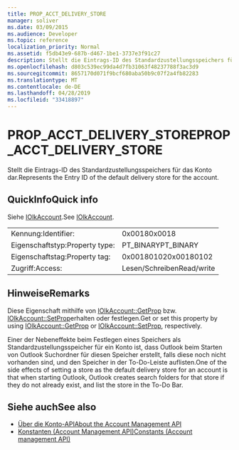 ```yaml
---
title: PROP_ACCT_DELIVERY_STORE
manager: soliver
ms.date: 03/09/2015
ms.audience: Developer
ms.topic: reference
localization_priority: Normal
ms.assetid: f5db43e9-687b-d467-1be1-3737e3f91c27
description: Stellt die Eintrags-ID des Standardzustellungsspeichers für das Konto dar.
ms.openlocfilehash: d803c539ec99da4d7fb31063f48237788f3ac3d9
ms.sourcegitcommit: 8657170d071f9bcf680aba50b9c07f2a4fb82283
ms.translationtype: MT
ms.contentlocale: de-DE
ms.lasthandoff: 04/28/2019
ms.locfileid: "33418897"
---
```

# <a name="prop_acct_delivery_store"></a><span data-ttu-id="8d345-103">PROP_ACCT_DELIVERY_STORE</span><span class="sxs-lookup"><span data-stu-id="8d345-103">PROP_ACCT_DELIVERY_STORE</span></span>

<span data-ttu-id="8d345-104">Stellt die Eintrags-ID des Standardzustellungsspeichers für das Konto dar.</span><span class="sxs-lookup"><span data-stu-id="8d345-104">Represents the Entry ID of the default delivery store for the account.</span></span>
  
## <a name="quick-info"></a><span data-ttu-id="8d345-105">QuickInfo</span><span class="sxs-lookup"><span data-stu-id="8d345-105">Quick info</span></span>

<span data-ttu-id="8d345-106">Siehe [IOlkAccount](iolkaccount.md).</span><span class="sxs-lookup"><span data-stu-id="8d345-106">See [IOlkAccount](iolkaccount.md).</span></span>
  
|||
|:-----|:-----|
|<span data-ttu-id="8d345-107">Kennung:</span><span class="sxs-lookup"><span data-stu-id="8d345-107">Identifier:</span></span>  <br/> |<span data-ttu-id="8d345-108">0x0018</span><span class="sxs-lookup"><span data-stu-id="8d345-108">0x0018</span></span>  <br/> |
|<span data-ttu-id="8d345-109">Eigenschaftstyp:</span><span class="sxs-lookup"><span data-stu-id="8d345-109">Property type:</span></span>  <br/> |<span data-ttu-id="8d345-110">PT_BINARY</span><span class="sxs-lookup"><span data-stu-id="8d345-110">PT_BINARY</span></span>  <br/> |
|<span data-ttu-id="8d345-111">Eigenschaftstag:</span><span class="sxs-lookup"><span data-stu-id="8d345-111">Property tag:</span></span>  <br/> |<span data-ttu-id="8d345-112">0x00180102</span><span class="sxs-lookup"><span data-stu-id="8d345-112">0x00180102</span></span>  <br/> |
|<span data-ttu-id="8d345-113">Zugriff:</span><span class="sxs-lookup"><span data-stu-id="8d345-113">Access:</span></span>  <br/> |<span data-ttu-id="8d345-114">Lesen/Schreiben</span><span class="sxs-lookup"><span data-stu-id="8d345-114">Read/write</span></span>  <br/> |
   
## <a name="remarks"></a><span data-ttu-id="8d345-115">Hinweise</span><span class="sxs-lookup"><span data-stu-id="8d345-115">Remarks</span></span>

<span data-ttu-id="8d345-116">Diese Eigenschaft mithilfe von [IOlkAccount::GetProp](iolkaccount-getprop.md) bzw. [IOlkAccount::SetProp](iolkaccount-setprop.md)erhalten oder festlegen.</span><span class="sxs-lookup"><span data-stu-id="8d345-116">Get or set this property by using [IOlkAccount::GetProp](iolkaccount-getprop.md) or [IOlkAccount::SetProp](iolkaccount-setprop.md), respectively.</span></span>
  
<span data-ttu-id="8d345-117">Einer der Nebeneffekte beim Festlegen eines Speichers als Standardzustellungsspeicher für ein Konto ist, dass Outlook beim Starten von Outlook Suchordner für diesen Speicher erstellt, falls diese noch nicht vorhanden sind, und den Speicher in der To-Do-Leiste auflisten.</span><span class="sxs-lookup"><span data-stu-id="8d345-117">One of the side effects of setting a store as the default delivery store for an account is that when starting Outlook, Outlook creates search folders for that store if they do not already exist, and list the store in the To-Do Bar.</span></span>
  
## <a name="see-also"></a><span data-ttu-id="8d345-118">Siehe auch</span><span class="sxs-lookup"><span data-stu-id="8d345-118">See also</span></span>

- [<span data-ttu-id="8d345-119">Über die Konto-API</span><span class="sxs-lookup"><span data-stu-id="8d345-119">About the Account Management API</span></span>](about-the-account-management-api.md)
- [<span data-ttu-id="8d345-120">Konstanten (Account Management API)</span><span class="sxs-lookup"><span data-stu-id="8d345-120">Constants (Account management API)</span></span>](constants-account-management-api.md)


